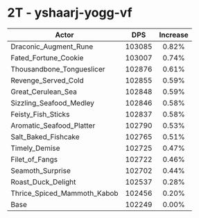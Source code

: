 # 2T - yshaarj-yogg-vf
| Actor | DPS | Increase |
|---|:---:|:---:|
|Draconic_Augment_Rune|103085|0.82%|
|Fated_Fortune_Cookie|103007|0.74%|
|Thousandbone_Tongueslicer|102876|0.61%|
|Revenge_Served_Cold|102855|0.59%|
|Great_Cerulean_Sea|102848|0.59%|
|Sizzling_Seafood_Medley|102846|0.58%|
|Feisty_Fish_Sticks|102837|0.58%|
|Aromatic_Seafood_Platter|102790|0.53%|
|Salt_Baked_Fishcake|102765|0.51%|
|Timely_Demise|102725|0.47%|
|Filet_of_Fangs|102722|0.46%|
|Seamoth_Surprise|102702|0.44%|
|Roast_Duck_Delight|102537|0.28%|
|Thrice_Spiced_Mammoth_Kabob|102456|0.20%|
|Base|102249|0.00%|
